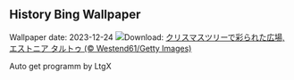 ## History Bing Wallpaper
Wallpaper date: 2023-12-24
![](https://www.bing.com/th?id=OHR.EstoniaXmasEve_JA-JP0366507453_UHD.jpg&w=1000)Download: [クリスマスツリーで彩られた広場, エストニア タルトゥ (© Westend61/Getty Images)](https://www.bing.com/th?id=OHR.EstoniaXmasEve_JA-JP0366507453_UHD.jpg)

Auto get programm by LtgX
